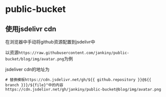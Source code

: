# public-bucket

## 使用jsdelivr cdn

在浏览器中手动将github资源配置到jsdelivr中

以资源`https://raw.githubusercontent.com/jankiny/public-bucket/blog/img/avatar.png`为例

jsdeliver cdn的地址为
```url
# 替换模板https://cdn.jsdelivr.net/gh/${{ github.repository }}@${{ branch }}}/${file}"中的内容
https://cdn.jsdelivr.net/gh/jankiny/public-bucket@blog/img/avatar.png
```
